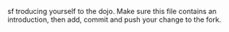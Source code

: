 sf
 troducing yourself to the dojo. Make sure this file contains an introduction, then add, commit and push your change to the fork.
